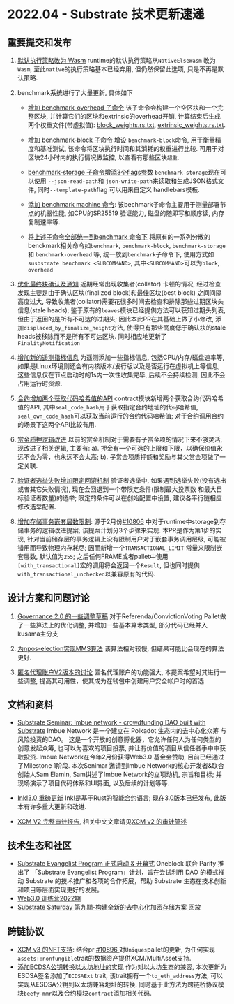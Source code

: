 # 2022.04 - Substrate 技术更新速递

## 重要提交和发布

1. [默认执行策略改为 Wasm](https://github.com/paritytech/substrate/pull/11170) runtime的默认执行策略从`NativeElseWasm` 改为`Wasm`,  至此`native`的执行策略基本已经弃用, 但仍然保留此选项, 只是不再是默认策略.

2. benchmark系统进行了大量更新, 具体如下
   
   - [增加 benchmark-overhead 子命令](https://github.com/paritytech/substrate/pull/10977) 该子命令会构建一个空区块和一个完整区块, 并计算它们的区块和extrinsic的overhead开销, 计算结束后生成两个权重文件(带虚拟值): [block_weights.rs.txt](https://github.com/paritytech/substrate/files/8219022/block_weights.rs.txt), [extrinsic_weights.rs.txt](https://github.com/paritytech/substrate/files/8219023/extrinsic_weights.rs.txt).
   
   - [增加 benchmark-block 子命令](https://github.com/paritytech/substrate/pull/11091)  增设 `benchmark-block`命令, 用于衡量精度和基准测试, 该命令将区块执行时间和其消耗的权重进行比较.  可用于对区块24小时内的执行情况做监控, 以查看有那些区块`超重`.
   
   - [ benchmark-storage 子命令增添3个flags参数](https://github.com/paritytech/substrate/pull/11004)  `benchmark-storage`现在可以使用 `--json-read-path`和 `json-write-path`来读取和生成JSON格式文件, 同时`--template-path`flag 可以用来自定义 handlebars模板.
   
   - [添加 benchmark machine 命令](https://github.com/paritytech/substrate/pull/11198): 该bechmark子命令主要用于测量部署节点的机器性能, 如CPU的SR25519 验证能力, 磁盘的随即写和顺序读, 内存复制速率等.
   
   - [将上述子命令全部统一到benchmark 命令下](https://github.com/paritytech/substrate/pull/11164)  将原有的一系列分散的benckmark相关命令如`benchmark`, `benchmark-block`, `benchmark-storage` 和 `benchmark-overhead` 等, 统一放到`benchmark`子命令下,  使用方式如`susbstrate benchmark <SUBCOMMAND>`, 其中`<SUBCOMMAND>`可以为`block`, `overhead`


4. [优化最终块确认及通知](https://github.com/paritytech/substrate/pull/11200)  近期经常出现收集者(collator) 卡顿的情况, 经过检查发现主要是由于确认区块(finalized block)和最佳区块(best block) 之间间隔高度过大, 导致收集者(collator)需要花很多时间去检查和排除那些过期区块头信息(stale heads); 鉴于原有的`leaves`模块已经提供方法可以获知过期头列表, 但由于返回的是所有不可达的过期头;  因此本此PR在其基础上做了小修改, 添加`displaced_by_finalize_height`方法, 使得只有那些高度低于确认块的stale heads被移除而不是所有不可达区块. 同时相应地更新了`FinalityNotification`

5. [增加新的遥测指标信息](https://github.com/paritytech/substrate/pull/11062) 为遥测添加一些指标信息, 包括CPU/内存/磁盘速率等, 如果是Linux环境则还会有内核版本/发行版以及是否运行在虚拟机上等信息, 这些信息仅在节点启动时的1s内一次性收集完毕, 后续不会持续检测, 因此不会占用运行时资源.

6. [合约增加两个获取代码哈希值的API](https://github.com/paritytech/substrate/pull/10933) contract模块新增两个获取合约代码哈希值的API, 其中`seal_code_hash`用于获取指定合约地址的代码哈希值, `seal_own_code_hash`可以获取当前运行的合约代码哈希值; 对于合约调用合约的场景下这两个API比较有用.

7. [赏金质押逻辑改进](https://github.com/paritytech/substrate/pull/11014)  以前的赏金机制对于需要有子赏金项的情况下来不够灵活,  现改进了相关逻辑, 主要有: a). 押金有一个可选的上限和下限，以确保价值永远不会为零，也永远不会太高;  b). 子赏金项质押额和奖励与其父赏金项做了一定关联.

8. [验证者选举失败增加限定回滚机制](https://github.com/paritytech/substrate/pull/10988)  验证者选举中, 如果遇到选举失败(没有选出或者其它失败情况), 现在会回退到一个带限定条件(限制最大投票数 和最大目标验证者数量)的选举; 限定的条件可以在创始配置中设置, 建议各平行链相应修改选举配置.

9. [增加存储事务嵌套层数限制](https://github.com/paritytech/substrate/pull/10808):  源于2月份[#10806](https://github.com/paritytech/substrate/issues/10806) 中对于runtime中storage到存储事务的逻辑改进提案; 该提案计划分3个步骤来实现. 本PR是作为第1步的实现, 针对当前储存层的事务逻辑上没有限制用户对于嵌套事务调用层级, 可能被错用而导致物理内存耗尽; 因而新增一个`TRANSACTIONAL_LIMIT` 常量来限制嵌套层数, 默认值为`255`; 之后任何FRAME或者pallet中使用`[with_transactional]`宏的调用将会返回一个`Result`, 但也同时提供`with_transactional_unchecked`以兼容原有的代码.

## 设计方案和问题讨论

1. [Governance 2.0 的一些调整草稿](https://github.com/paritytech/substrate/pull/11124) 对于Referenda/ConvictionVoting Pallet做了一些算法上的优化调整, 并增加一些基本算术类型, 部分代码已经并入kusama主分支

2. [为npos-election实现MMS算法](https://github.com/paritytech/substrate/pull/11180)  该算法相对较慢, 但结果可能比会现在的算法更好.

3. [ 匿名代理账户V2版本的讨论](https://github.com/paritytech/substrate/pull/11115)  匿名代理账户的功能强大, 本提案希望对其进行一些调整, 提高其可用性，使其成为在钱包中创建用户安全帐户时的首选

## 文档和资料

* [Substrate Seminar: Imbue network - crowdfunding DAO built with Substrate](https://youtu.be/xbjdhTO7VtA) Imbue Network 是一个建立在 Polkadot 生态内的去中心化众筹 与风险投资的DAO。 这是一个开放的创意孵化器，它允许任何人为任何类型的创意发起众筹, 也可以为喜欢的项目投票, 并让有价值的项目从信任者手中中获取投资. Imbue Network在今年2月份获得Web3.0 基金会赞助, 目前已经通过了Milestone 1阶段. 本次Senimar 邀请到Imbue Network的核心开发者&联合创始人Sam Elamin, Sam讲述了Imbue Network的立项动机, 宗旨和目标; 并现场演示了项目代码体系和UI界面, 以及后续的计划等等.

* [Ink!3.0 重磅更新](https://www.parity.io/blog/ink-3-0-paritys-rust-based-language-gets-a-major-update) Ink!是基于Rust的智能合约语言; 现在3.0版本已经发布, 此版本有许多重大更新和改进. 

* [XCM V2 完整审计报告](https://blog.quarkslab.com/resources/2022-02-27-xcmv2-audit/21-12-908-REP.pdf), 相关中文文章请见[XCM v2 的审计简述 ](https://mp.weixin.qq.com/s/xbvrYwyoeN9wrzSIuz028A)

## 技术生态和社区

* [Substrate Evangelist Program 正式启动 & 开幕式](https://mp.weixin.qq.com/s/QoXcueo0fDMKYEjSbKFODw) Oneblock 联合 Parity 推出了 「Substrate Evangelist Program」计划，旨在尝试利用 DAO 的模式推动 Substrate 的技术推广和各项的合作拓展，帮助 Substrate 生态在技术创新和项目等层面实现更好的发展。
* [Web3.0 训练营2022期](https://bootcamp.web3.foundation/zh-cn.html#about)
* [Substrate Saturday 第九期-构建全新的去中心化加密存储方案 回放](https://youtu.be/U5Omsgc15eU)

## 跨链协议

* [XCM v3 的NFT支持](https://github.com/paritytech/polkadot/pull/4950): 结合pr [#10896 ](https://github.com/paritytech/substrate/pull/10896) 对`Uniques`pallet的更新, 为任何实现`assets::nonfungible`trait的数据资产提供XCM/MultiAsset支持.
* [添加ECDSA公钥转换以太坊地址的实现](https://github.com/paritytech/substrate/pull/11087) 作为对以太坊生态的兼容, 本次更新为ESDSA签名添加了`ECDSAExt` trait, 该trait拥有一个`to_eth_address`方法, 可以实现从ESDSA公钥到以太坊兼容地址的转换. 同时基于此方法为跨链桥协议模块`beefy-mmr`以及合约模块`contract`添加相关代码.  